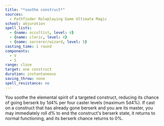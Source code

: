 ```yaml
---
title: "*soothe construct*"
sources:
  - Pathfinder Roleplaying Game Ultimate Magic
school: abjuration
spell_lists:
  - {name: occultist, level: 4}
  - {name: cleric, level: 4}
  - {name: sorcerer/wizard, level: 5}
casting_time: 1 round
components:
  - V
  - S
range: close
target: one construct
duration: instantaneous
saving_throw: none
spell_resistance: no
---
```


You soothe the elemental spirit of a targeted construct, reducing its chance of going berserk by 1d4% per four caster levels (maximum 5d4%). If cast on a construct that has already gone berserk and you are its master, you may immediately roll d% to end the construct's berserk state, it returns to normal functioning, and its berserk chance returns to 0%.

